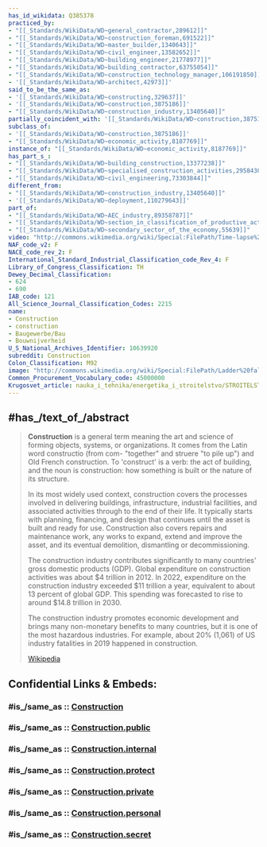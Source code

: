 ```yaml
---
has_id_wikidata: Q385378
practiced_by:
- "[[_Standards/WikiData/WD~general_contractor,289612]]"
- "[[_Standards/WikiData/WD~construction_foreman,691522]]"
- "[[_Standards/WikiData/WD~master_builder,1340643]]"
- "[[_Standards/WikiData/WD~civil_engineer,13582652]]"
- "[[_Standards/WikiData/WD~building_engineer,21778977]]"
- "[[_Standards/WikiData/WD~building_contractor,63755054]]"
- "[[_Standards/WikiData/WD~construction_technology_manager,106191850]]"
- '[[_Standards/WikiData/WD~architect,42973]]'
said_to_be_the_same_as:
- '[[_Standards/WikiData/WD~constructing,329637]]'
- '[[_Standards/WikiData/WD~construction,3875186]]'
- "[[_Standards/WikiData/WD~construction_industry,13405640]]"
partially_coincident_with: '[[_Standards/WikiData/WD~construction,3875186]]'
subclass_of:
- '[[_Standards/WikiData/WD~construction,3875186]]'
- "[[_Standards/WikiData/WD~economic_activity,8187769]]"
instance_of: "[[_Standards/WikiData/WD~economic_activity,8187769]]"
has_part_s_:
- "[[_Standards/WikiData/WD~building_construction,13377238]]"
- "[[_Standards/WikiData/WD~specialised_construction_activities,29584305]]"
- "[[_Standards/WikiData/WD~civil_engineering,73303844]]"
different_from:
- "[[_Standards/WikiData/WD~construction_industry,13405640]]"
- '[[_Standards/WikiData/WD~deployment,110279643]]'
part_of:
- "[[_Standards/WikiData/WD~AEC_industry,89358787]]"
- "[[_Standards/WikiData/WD~section_in_classification_of_productive_activities,112117701]]"
- "[[_Standards/WikiData/WD~secondary_sector_of_the_economy,55639]]"
video: "http://commons.wikimedia.org/wiki/Special:FilePath/Time-lapse%20of%20building%20demolition%20and%20reconstruction%20in%20Zurich.webm"
NAF_code_v2: F
NACE_code_rev_2: F
International_Standard_Industrial_Classification_code_Rev_4: F
Library_of_Congress_Classification: TH
Dewey_Decimal_Classification:
- 624
- 690
IAB_code: 121
All_Science_Journal_Classification_Codes: 2215
name:
- Construction
- construction
- Baugewerbe/Bau
- Bouwnijverheid
U_S_National_Archives_Identifier: 10639920
subreddit: Construction
Colon_Classification: M92
image: "http://commons.wikimedia.org/wiki/Special:FilePath/Ladder%20fall%20prevention%20%289253630705%29.jpg"
Common_Procurement_Vocabulary_code: 45000000
Krugosvet_article: nauka_i_tehnika/energetika_i_stroitelstvo/STROITELSTVO_ZDANI.html
---
```


## #has_/text_of_/abstract 

> **Construction** is a general term meaning the art and science of forming objects, systems, or organizations. It comes from the Latin word constructio (from com- "together" and struere "to pile up") and Old French construction. To 'construct' is a verb: the act of building, and the noun is construction: how something is built or the nature of its structure.
>
> In its most widely used context, construction covers the processes involved in delivering buildings, infrastructure, industrial facilities, and associated activities through to the end of their life. It typically starts with planning, financing, and design that continues until the asset is built and ready for use. Construction also covers repairs and maintenance work, any works to expand, extend and improve the asset, and its eventual demolition, dismantling or decommissioning.
>
> The construction industry contributes significantly to many countries' gross domestic products (GDP). Global expenditure on construction activities was about $4 trillion in 2012. In 2022, expenditure on the construction industry exceeded $11 trillion a year, equivalent to about 13 percent of global GDP. This spending was forecasted to rise to around $14.8 trillion in 2030.
>
> The construction industry promotes economic development and brings many non-monetary benefits to many countries, but it is one of the most hazardous industries. For example, about 20% (1,061) of US industry fatalities in 2019 happened in construction.
>
> [Wikipedia](https://en.wikipedia.org/wiki/Construction) 


## Confidential Links & Embeds: 

### #is_/same_as :: [Construction](/_Standards/Technology/Construction.md) 

### #is_/same_as :: [Construction.public](/_public/Technology/Construction.public.md) 

### #is_/same_as :: [Construction.internal](/_internal/Technology/Construction.internal.md) 

### #is_/same_as :: [Construction.protect](/_protect/Technology/Construction.protect.md) 

### #is_/same_as :: [Construction.private](/_private/Technology/Construction.private.md) 

### #is_/same_as :: [Construction.personal](/_personal/Technology/Construction.personal.md) 

### #is_/same_as :: [Construction.secret](/_secret/Technology/Construction.secret.md)

